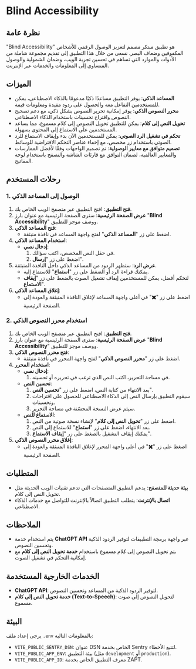# Blind Accessibility

## نظرة عامة

"Blind Accessibility" هو تطبيق مبتكر مصمم لتعزيز الوصول الرقمي للأشخاص المكفوفين وضعاف البصر. نسعى من خلال هذا التطبيق إلى تقديم مجموعة شاملة من الأدوات والموارد التي تساهم في تحسين تجربة الويب، وضمان الشمولية والوصول المتساوي إلى المعلومات والخدمات عبر الإنترنت.

## الميزات

- **المساعد الذكي**: يوفر التطبيق مساعدًا ذكيًا مدعومًا بالذكاء الاصطناعي، يمكن للمستخدمين التفاعل معه والحصول على ردود مفيدة ومعلومات قيمة.
- **محرر النصوص الذكي**: يوفر إمكانية تحرير النصوص بشكل ذكي، مع دعم تصحيح النصوص واقتراح تحسينات باستخدام الذكاء الاصطناعي.
- **تحويل النص إلى كلام**: يمكن للتطبيق تحويل النصوص إلى كلام مسموع، مما يساعد المستخدمين على الاستماع إلى المحتوى بسهولة.
- **تحكم في تشغيل الرد الصوتي**: يمكن للمستخدمين الآن بدء وإيقاف الاستماع للرد الصوتي باستخدام زر مخصص، مع إخفاء عناصر التحكم الافتراضية للوسائط.
- **تصميم متوافق مع معايير الوصولية**: تم تصميم الواجهات وفقًا لأفضل الممارسات والمعايير العالمية، لضمان التوافق مع قارئات الشاشة والتصفح باستخدام لوحة المفاتيح.

## رحلات المستخدم

### 1. الوصول إلى المساعد الذكي

1. **فتح التطبيق**: افتح التطبيق عبر متصفح الويب الخاص بك.
2. **عرض الصفحة الرئيسية**: سترى الصفحة الرئيسية مع عنوان بارز "**Blind Accessibility**" ووصف موجز للتطبيق.
3. **فتح المساعد الذكي**:
   - اضغط على زر "**المساعد الذكي**" لفتح واجهة المساعد في نافذة منبثقة.
4. **استخدام المساعد الذكي**:
   - **إدخال نصي**:
     1. في حقل النص المخصص، اكتب سؤالك.
     2. اضغط على زر "**إرسال**".
5. **عرض الرد**: ستظهر الردود من المساعد الذكي داخل النافذة المنبثقة.
   - يمكنك قراءة الرد أو الضغط على زر "**استماع**" للاستماع إليه.
   - لتحكم أفضل، يمكن للمستخدمين إيقاف تشغيل الصوت بالضغط على زر "**إيقاف الاستماع**".
6. **إغلاق المساعد الذكي**:
   - اضغط على زر "**✖️**" في أعلى واجهة المساعد لإغلاق النافذة المنبثقة والعودة إلى الصفحة الرئيسية.

### 2. استخدام محرر النصوص الذكي

1. **فتح التطبيق**: افتح التطبيق عبر متصفح الويب الخاص بك.
2. **عرض الصفحة الرئيسية**: سترى الصفحة الرئيسية مع عنوان بارز "**Blind Accessibility**" ووصف موجز للتطبيق.
3. **فتح محرر النصوص الذكي**:
   - اضغط على زر "**محرر النصوص الذكي**" لفتح واجهة المحرر في نافذة منبثقة.
4. **استخدام المحرر**:
   - **إدخال نصي**:
     1. في مساحة التحرير، اكتب النص الذي ترغب في تحريره أو تحسينه.
   - **تحسين النص**:
     1. بعد الانتهاء من كتابة النص، اضغط على زر "**تحسين النص**".
     2. سيقوم التطبيق بإرسال النص إلى الذكاء الاصطناعي للحصول على اقتراحات وتحسينات.
     3. سيتم عرض النسخة المحسّنة في مساحة التحرير.
   - **الاستماع للنص**:
     1. اضغط على زر "**تحويل النص إلى كلام**" لإنشاء نسخة صوتية من النص.
     2. بعد الانتهاء، اضغط على زر "**استماع**" للاستماع إلى النص.
     3. يمكنك إيقاف التشغيل بالضغط على زر "**إيقاف الاستماع**".
5. **إغلاق محرر النصوص الذكي**:
   - اضغط على زر "**✖️**" في أعلى واجهة المحرر لإغلاق النافذة المنبثقة والعودة إلى الصفحة الرئيسية.

## المتطلبات

- **بيئة حديثة للمتصفح**: يدعم التطبيق المتصفحات التي تدعم تقنيات الويب الحديثة مثل تحويل النص إلى كلام.
- **اتصال بالإنترنت**: يتطلب التطبيق اتصالاً بالإنترنت للتواصل مع خدمات الذكاء الاصطناعي.

## الملاحظات

- يتم استخدام خدمة **ChatGPT API** عبر واجهة برمجة التطبيقات لتوفير الردود الذكية وتحسين النصوص.
- يتم تحويل النصوص إلى كلام مسموع باستخدام **خدمة تحويل النص إلى كلام** مع إمكانية التحكم في تشغيل الصوت.

## الخدمات الخارجية المستخدمة

- **ChatGPT API**: لتوفير الردود الذكية من المساعد وتحسين النصوص.
- **خدمة تحويل النص إلى كلام (Text-to-Speech)**: لتحويل النصوص إلى صوت مسموع.

## البيئة

يرجى إعداد ملف `.env` بالمعلومات التالية:

- `VITE_PUBLIC_SENTRY_DSN`: عنوان DSN الخاص بخدمة Sentry لتتبع الأخطاء.
- `VITE_PUBLIC_APP_ENV`: بيئة التطبيق (مثل `development` أو `production`).
- `VITE_PUBLIC_APP_ID`: معرف التطبيق الخاص بخدمة ZAPT.